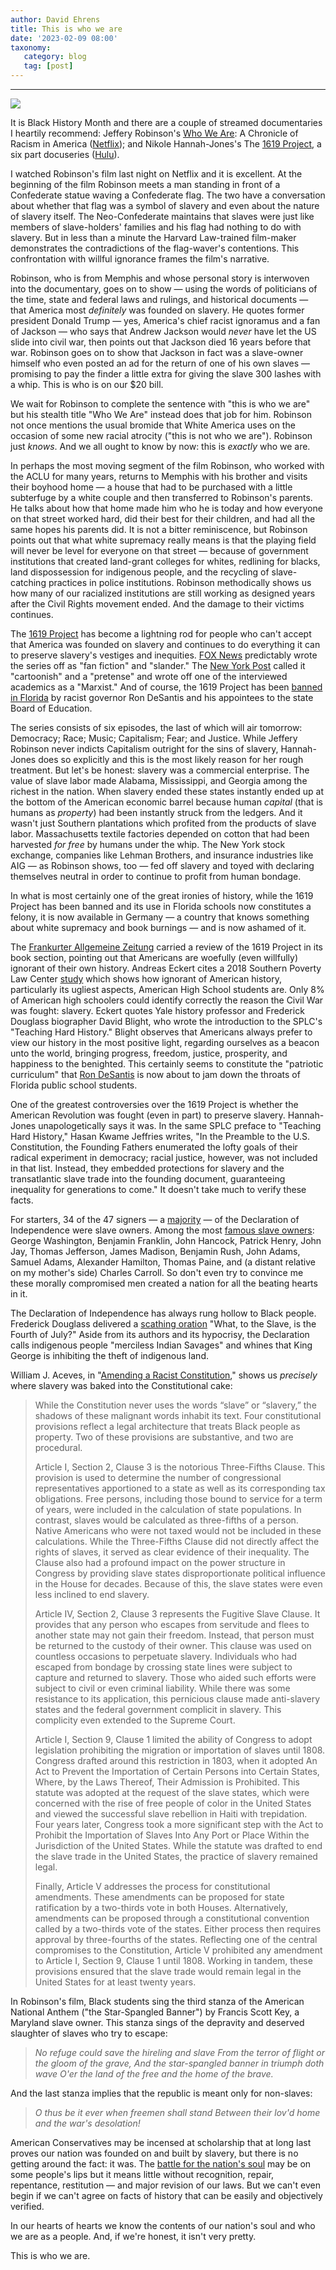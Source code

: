 ```yaml
---
author: David Ehrens
title: This is who we are
date: '2023-02-09 08:00'
taxonomy:
   category: blog
   tag: [post]
---
```

---
 
![](washington-slaves.jpg)

It is Black History Month and there are a couple of streamed documentaries I heartily recommend: Jeffery Robinson's [Who We Are](https://thewhoweareproject.org/the-film): A Chronicle of Racism in America ([Netflix](https://www.netflix.com/title/81488493)); and Nikole Hannah-Jones's The [1619 Project](https://www.nytimes.com/2023/01/26/magazine/1619-project-hulu.html), a six part docuseries ([Hulu](https://www.hulu.com/series/the-1619-project-7ba3407a-299c-4a10-8310-bbcdd6ab4653)).

I watched Robinson's film last night on Netflix and it is excellent. At the beginning of the film Robinson meets a man standing in front of a Confederate statue waving a Confederate flag. The two have a conversation about whether that flag was a symbol of slavery and even about the nature of slavery itself. The Neo-Confederate maintains that slaves were just like members of slave-holders' families and his flag had nothing to do with slavery. But in less than a minute the Harvard Law-trained film-maker demonstrates the contradictions of the flag-waver's contentions. This confrontation with willful ignorance frames the film's narrative.

Robinson, who is from Memphis and whose personal story is interwoven into the documentary, goes on to show — using the words of politicians of the time, state and federal laws and rulings, and historical documents — that America most *definitely* was founded on slavery. He quotes former president Donald Trump — yes, America's chief racist ignoramus and a fan of Jackson — who says that Andrew Jackson would *never* have let the US slide into civil war, then points out that Jackson died 16 years before that war. Robinson goes on to show that Jackson in fact was a slave-owner himself who even posted an ad for the return of one of his own slaves — promising to pay the finder a little extra for giving the slave 300 lashes with a whip. This is who is on our $20 bill.

We wait for Robinson to complete the sentence with "this is who we are" but his stealth title "Who We Are" instead does that job for him. Robinson not once mentions the usual bromide that White America uses on the occasion of some new racial atrocity ("this is not who we are"). Robinson just *knows*. And we all ought to know by now: this is *exactly* who we are.

In perhaps the most moving segment of the film Robinson, who worked with the ACLU for many years, returns to Memphis with his brother and visits their boyhood home — a house that had to be purchased with a little subterfuge by a white couple and then transferred to Robinson's parents. He talks about how that home made him who he is today and how everyone on that street worked hard, did their best for their children, and had all the same hopes his parents did. It is not a bitter reminiscence, but Robinson points out that what white supremacy really means is that the playing field will never be level for everyone on that street — because of government institutions that created land-grant colleges for whites, redlining for blacks, land dispossession for indigenous people, and the recycling of slave-catching practices in police institutions. Robinson methodically shows us how many of our racialized institutions are still working as designed years after the Civil Rights movement ended. And the damage to their victims continues.

The [1619 Project](https://www.nytimes.com/interactive/2019/08/14/magazine/1619-america-slavery.html) has become a lightning rod for people who can't accept that America was founded on slavery and continues to do everything it can to preserve slavery's vestiges and inequities. [FOX News](https://www.foxnews.com/media/viewers-blast-controversial-hulu-special-1619-project-fan-fiction-history) predictably wrote the series off as "fan fiction" and "slander." The [New York Post](https://nypost.com/2023/02/06/1619-project-couldnt-get-more-cartoonish-even-as-a-disney-project/) called it "cartoonish" and a "pretense" and wrote off one of the interviewed academics as a "Marxist." And of course, the 1619 Project has been [banned in Florida](https://www.nationalreview.com/news/florida-board-of-education-approves-rule-banning-1619-project-from-classrooms/) by racist governor Ron DeSantis and his appointees to the state Board of Education.

The series consists of six episodes, the last of which will air tomorrow: Democracy; Race; Music; Capitalism; Fear; and Justice. While Jeffery Robinson never indicts Capitalism outright for the sins of slavery, Hannah-Jones does so explicitly and this is the most likely reason for her rough treatment. But let's be honest: slavery was a commercial enterprise. The value of slave labor made Alabama, Mississippi, and Georgia among the richest in the nation. When slavery ended these states instantly ended up at the bottom of the American economic barrel because human *capital* (that is humans as *property*) had been instantly struck from the ledgers. And it wasn't just Southern plantations which profited from the products of slave labor. Massachusetts textile factories depended on cotton that had been harvested *for free* by humans under the whip. The New York stock exchange, companies like Lehman Brothers, and insurance industries like AIG — as Robinson shows, too — fed off slavery and toyed with declaring themselves neutral in order to continue to profit from human bondage.

In what is most certainly one of the great ironies of history, while the 1619 Project has been banned and its use in Florida schools now constitutes a felony, it is now available in Germany — a country that knows something about white supremacy and book burnings — and is now ashamed of it.

The [Frankurter Allgemeine Zeitung](https://www.faz.net/aktuell/feuilleton/buecher/rezensionen/sachbuch/us-geschichte-das-projekt-1619-als-buch-18635325.html) carried a review of the 1619 Project in its book section, pointing out that Americans are woefully (even willfully) ignorant of their own history. Andreas Eckert cites a 2018 Southern Poverty Law Center [study](https://www.splcenter.org/20180131/teaching-hard-history) which shows how ignorant of American history, particularly its ugliest aspects, American High School students are. Only 8% of American high schoolers could identify correctly the reason the Civil War was fought: slavery. Eckert quotes Yale history professor and Frederick Douglass biographer David Blight, who wrote the introduction to the SPLC's "Teaching Hard History." Blight observes that Americans always prefer to view our history in the most positive light, regarding ourselves as a beacon unto the world, bringing progress, freedom, justice, prosperity, and happiness to the benighted. This certainly seems to constitute the "patriotic curriculum" that [Ron DeSantis](https://www.orlandosentinel.com/politics/os-ne-desantis-bill-signings-20210622-rnlsbg5lnffkfclifsjz4hyezy-story.html) is now about to jam down the throats of Florida public school students.

One of the greatest controversies over the 1619 Project is whether the American Revolution was fought (even in part) to preserve slavery. Hannah-Jones unapologetically says it was. In the same SPLC preface to "Teaching Hard History," Hasan Kwame Jeffries writes, "In the Preamble to the U.S. Constitution, the Founding Fathers enumerated the lofty goals of their radical experiment in democracy; racial justice, however, was not included in that list. Instead, they embedded protections for slavery and the transatlantic slave trade into the founding document, guaranteeing inequality for generations to come." It doesn't take much to verify these facts.

For starters, 34 of the 47 signers — a [majority](https://www.politifact.com/factchecks/2019/sep/10/arlen-parsa/evidence-shows-most-47-men-famous-declaration-inde/) — of the Declaration of Independence were slave owners. Among the most [famous slave owners](https://www.britannica.com/topic/The-Founding-Fathers-and-Slavery-1269536): George Washington, Benjamin Franklin, John Hancock, Patrick Henry, John Jay, Thomas Jefferson, James Madison, Benjamin Rush, John Adams, Samuel Adams, Alexander Hamilton, Thomas Paine, and (a distant relative on my mother's side) Charles Carroll. So don't even try to convince me these morally compromised men created a nation for all the beating hearts in it.

The Declaration of Independence has always rung hollow to Black people. Frederick Douglass delivered a [scathing oration](https://edsitement.neh.gov/student-activities/frederick-douglasss-what-slave-fourth-july) "What, to the Slave, is the Fourth of July?" Aside from its authors and its hypocrisy, the Declaration calls indigenous people "merciless Indian Savages" and whines that King George is inhibiting the theft of indigenous land.

William J. Aceves, in "[Amending a Racist Constitution](https://scholarship.law.upenn.edu/cgi/viewcontent.cgi?article=1259&context=penn_law_review_online)," shows us *precisely* where slavery was baked into the Constitutional cake:

> While the Constitution never uses the words “slave” or “slavery,” the shadows of these malignant words inhabit its text. Four constitutional provisions reflect a legal architecture that treats Black people as property. Two of these provisions are substantive, and two are procedural.
>
> Article I, Section 2, Clause 3 is the notorious Three-Fifths Clause. This provision is used to determine the number of congressional representatives apportioned to a state as well as its corresponding tax obligations. Free persons, including those bound to service for a term of years, were included in the calculation of state populations. In contrast, slaves would be calculated as three-fifths of a person. Native Americans who were not taxed would not be included in these calculations. While the Three-Fifths Clause did not directly affect the rights of slaves, it served as clear evidence of their inequality. The Clause also had a profound impact on the power structure in Congress by providing slave states disproportionate political influence in the House for decades. Because of this, the slave states were even less inclined to end slavery.
>
> Article IV, Section 2, Clause 3 represents the Fugitive Slave Clause. It provides that any person who escapes from servitude and flees to another state may not gain their freedom. Instead, that person must be returned to the custody of their owner. This clause was used on countless occasions to perpetuate slavery. Individuals who had escaped from bondage by crossing state lines were subject to capture and returned to slavery. Those who aided such efforts were subject to civil or even criminal liability. While there was some resistance to its application, this pernicious clause made anti-slavery states and the federal government complicit in slavery. This complicity even extended to the Supreme Court.
>
> Article I, Section 9, Clause 1 limited the ability of Congress to adopt legislation prohibiting the migration or importation of slaves until 1808. Congress drafted around this restriction in 1803, when it adopted An Act to Prevent the Importation of Certain Persons into Certain States, Where, by the Laws Thereof, Their Admission is Prohibited. This statute was adopted at the request of the slave states, which were concerned with the rise of free people of color in the United States and viewed the successful slave rebellion in Haiti with trepidation. Four years later, Congress took a more significant step with the Act to Prohibit the Importation of Slaves Into Any Port or Place Within the Jurisdiction of the United States. While the statute was drafted to end the slave trade in the United States, the practice of slavery remained legal.
>
> Finally, Article V addresses the process for constitutional amendments. These amendments can be proposed for state ratification by a two-thirds vote in both Houses. Alternatively, amendments can be proposed through a constitutional convention called by a two-thirds vote of the states. Either process then requires approval by three-fourths of the states. Reflecting one of the central compromises to the Constitution, Article V prohibited any amendment to Article I, Section 9, Clause 1 until 1808. Working in tandem, these provisions ensured that the slave trade would remain legal in the United States for at least twenty years.

In Robinson's film, Black students sing the third stanza of the American National Anthem ("the Star-Spangled Banner") by Francis Scott Key, a Maryland slave owner. This stanza sings of the depravity and deserved slaughter of slaves who try to escape:

> *No refuge could save the hireling and slave*
> *From the terror of flight or the gloom of the grave,*
> *And the star-spangled banner in triumph doth wave*
> *O'er the land of the free and the home of the brave.*

And the last stanza implies that the republic is meant only for non-slaves:

> *O thus be it ever when freemen shall stand*
> *Between their lov'd home and the war's desolation!*

American Conservatives may be incensed at scholarship that at long last proves our nation was founded on and built by slavery, but there is no getting around the fact: it was. The [battle for the nation's soul](https://www.usnews.com/news/politics/articles/2022-09-02/read-joe-bidens-address-on-the-battle-for-the-soul-of-the-nation) may be on some people's lips but it means little without recognition, repair, repentance, restitution — and major revision of our laws. But we can't even begin if we can't agree on facts of history that can be easily and objectively verified.

In our hearts of hearts we know the contents of our nation's soul and who we are as a people. And, if we're honest, it isn't very pretty.

This is who we are.

